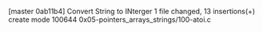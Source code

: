 [master 0ab11b4] Convert String  to INterger
 1 file changed, 13 insertions(+)
 create mode 100644 0x05-pointers_arrays_strings/100-atoi.c
